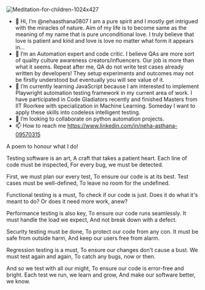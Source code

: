 ![Meditation-for-children-1024x427](https://user-images.githubusercontent.com/88976973/132560505-b4604e6c-4642-407c-a840-f14c361ade59.jpg)
- 👋 Hi, I’m @nehaasthana0807 I am a pure spirit and I mostly get intrigued with the miracles of nature. Aim of my life is to become same as the meaning of my name that is pure unconditional love. I truly believe that love is patient and kind and love is love no matter what form it appears in...
- 👀 I’m an Automation expert and code critic. I believe QAs are more sort of quality culture awareness creators/influencers. Our job is more than what it seems. Repeat after me, QA do not write test cases already written by developers! They setup experiments and outcomes may not be firstly understood but eventually you will see value of it.
- 🌱 I’m currently learning JavaScript because I am interested to implement Playwright automation testing framework in my current area of work. I have participated in Code Gladiators recently and finished Masters from IIT Roorkee with specialization in Machine Learning. Someday I want to apply these skills into codeless intelligent testing.
- 💞️ I’m looking to collaborate on python automation projects.
- 📫 How to reach me https://www.linkedin.com/in/neha-asthana-09570315

A poem to honour what I do!

Testing software is an art,
A craft that takes a patient heart.
Each line of code must be inspected,
For every bug, we must be detected.

First, we must plan our every test,
To ensure our code is at its best.
Test cases must be well-defined,
To leave no room for the undefined.

Functional testing is a must,
To check if our code is just.
Does it do what it's meant to do?
Or does it need more work, anew?

Performance testing is also key,
To ensure our code runs seamlessly.
It must handle the load we expect,
And not break down with a defect.

Security testing must be done,
To protect our code from any con.
It must be safe from outside harm,
And keep our users free from alarm.

Regression testing is a must,
To ensure our changes don't cause a bust.
We must test again and again,
To catch any bugs, now or then.

And so we test with all our might,
To ensure our code is error-free and bright.
Each test we run, we learn and grow,
And make our software better, we know.
<!---
nehaasthana0807/nehaasthana0807 is a ✨ special ✨ repository because its `README.md` (this file) appears on your GitHub profile.
You can click the Preview link to take a look at your changes.
--->
